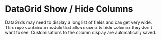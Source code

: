 # DataGrid Show / Hide Columns

DataGrids may need to display a long list of fields and can get very wide. This repo contains a module that allows users to hide columns they don't want to see. Customisations to the column display are automatically saved. 

